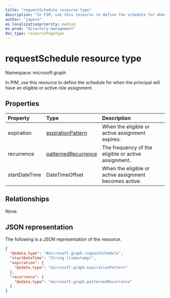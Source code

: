 ```yaml
---
title: "requestSchedule resource type"
description: "In PIM, use this resource to define the schedule for when the principal will have an eligible or active role."
author: "japere"
ms.localizationpriority: medium
ms.prod: "directory-management"
doc_type: resourcePageType
---
```


# requestSchedule resource type

Namespace: microsoft.graph

In PIM, use this resource to define the schedule for when the principal will have an eligible or active role assignment.

## Properties
|Property|Type|Description|
|:---|:---|:---|
|expiration|[expirationPattern](../resources/expirationpattern.md)|When the eligible or active assignment expires.|
|recurrence|[patternedRecurrence](../resources/patternedrecurrence.md)|The frequency of the  eligible or active assignment.|
|startDateTime|DateTimeOffset|When the  eligible or active assignment becomes active.|

## Relationships
None.

## JSON representation
The following is a JSON representation of the resource.
<!-- {
  "blockType": "resource",
  "@odata.type": "microsoft.graph.requestSchedule"
}
-->
``` json
{
  "@odata.type": "#microsoft.graph.requestSchedule",
  "startDateTime": "String (timestamp)",
  "expiration": {
    "@odata.type": "microsoft.graph.expirationPattern"
  },
  "recurrence": {
    "@odata.type": "microsoft.graph.patternedRecurrence"
  }
}
```


